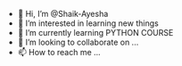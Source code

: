 - 👋 Hi, I’m @Shaik-Ayesha
- 👀 I’m interested in learning new things
- 🌱 I’m currently learning PYTHON COURSE
- 💞️ I’m looking to collaborate on ...
- 📫 How to reach me ...

<!---
Shaik-Ayesha/Shaik-Ayesha is a ✨ special ✨ repository because its `README.md` (this file) appears on your GitHub profile.
You can click the Preview link to take a look at your changes.
--->
